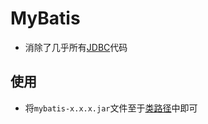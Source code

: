 # MyBatis

- 消除了几乎所有[JDBC](Java_JDBC.md)代码

## 使用

- 将`mybatis-x.x.x.jar`文件至于[类路径](Java_Command_Javac.md)中即可

